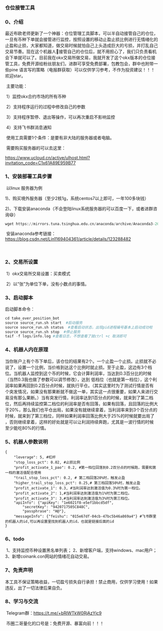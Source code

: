 ### 						仓位接管工具

### 0、介绍

​	最近布欧老师更新了一个神器：仓位管理工具脚本，可以半自动接管自己的仓位，一旦有币种下单就会接管进行监控，按照设置的移动止盈止损比例进行无情绪化的止盈和止损，大家都知道，做交易时候就怕自己上头造成巨大的亏损，并打乱自己交易节奏。现在这个机器人🤖️接管自己的仓位后，就不用担心了，我们只负责看机会下单就可以了。目前我在okx交易所做交易，我就开发了这个okx版本的仓位接管工具，免费开源给粉丝朋友们，进群可享受免费部署，包教包会，群中也附带一些pine 语言写的策略（电报群获取）可以仅供学习参考，不作为投资建议！！！欢迎star。

​	主要功能：

​	1）监控okx合约市场的所有币种

​    2）支持程序运行的过程中修改自己的参数

​    3）支持程序暂停、退出等操作，可以再次重启不影响监控

​	4）支持飞书群消息通知

​	使用工具需要1个条件：是要有非大陆的服务器或者电脑。

​	需要购买服务器的可以去这里：

https://www.ucloud.cn/active/ulhost.html?invitation_code=C1x61A89E959B77

### 1、安装部署工具步骤

​	以linux 服务器为例

​		1)、购买境外服务器（至少2核1g，系统centos7以上即可，一年100多块钱）

​		2)、下载安装anaconda（不会登陆linux系统服务器的可以百度一下，或者进群咨询😄）

```python
wget https://mirrors.tuna.tsinghua.edu.cn/anaconda/archive/Anaconda3-2021.05-Linux-x86_64.sh
```

​		安装anaconda参考链接：https://blog.csdn.net/Lin1169404361/article/details/123288482

​		

### 2、交易所设置

​	1）okx交易所交易设置：买卖模式

​	2）以“张”为单位下单，没有小数点的事情。

### 3、启动脚本

启动脚本命令：

```python
cd take_over_position_bot 
source source_run.sh start  #启动服务
source source_run.sh status  #查看启动状态，出现pid进程编号基本上启动成功啦
source source_run.sh stop  #停止服务
taif -f logs/info.log #查看日志，不想查看了就ctrl +c 取消即可
```

### 4、机器人内在原理

​		当你账户上有个币下单后，该仓位的结果有2个。一个止盈一个止损。止损就不必说了，设置一个比例，当价格到达这个比例时就止损。至于止盈，这边有3个档位。当机器人监控到这个币的时候，它会计算利润率，当达到0.3百分比的时候（当然0.3我也做了参数可以调节修改），达到 低档位（也就是第一档位），这个利润率如果再回到0.2百分点时候，就执行平仓。（其实这里时为了测试行情是否有个突发情况，如果没有那果断就不做这一单，其实这一点很重要，如果人来进行交易没有那么果断。）当有突发行情，利润率达到1百分点的时候，就来到了第二档位，然后再持续监控第二档位的利润率是否有回落，如果有回落，且回落的比例大于20%，那么我们也平仓出局，如果没有就继续拿着，当利润率来到3个百分点的时候，就来到了第三档位，同样如果利润率回落比例大于25%的时候就要出局了 ，否则继续拿着，这样的好处就是可以让利润持续奔跑，尤其是一波行情的时候 至少能吃80%的行情。

### 5、机器人参数说明

```josn
{
    "leverage": 5, #杠杆
    "stop_loss_pct": 0.02, #止损比例
    "profit_activate_1_pao": 0.2, #第一档位回落到0.2百分点的时候跑，需要和第一档的激活值配合使用
    "trail_stop_loss_pct": 0.2, # 第二档回落20%时，触发止盈
    "higher_trail_stop_loss_pct": 0.25,# 第三档回落50%时，触发止盈
    "profit_activate_1": 0.3, #当利润率达到激活值为0.3%时为第一档位。
    "profit_activate_2": 1,#当利润率达到激活值为1%时为第二档位。
    "profit_activate_3": 3,#当利润率达到激活值为3%时为第三档位。
    "apiInfo": {"apiKey": "1e6021f8-e5ef1bbcd5df",
        "secretKey": "9420717505C848C",
        "passphrase": "H@"},
    "messageInfo": {"feishu": "015e67df-04cb-47bc5b46a869a4"} #飞书群里的机器人的id,可以再设置里找到机器人的id，也就是链接后面的id
}
```
### 6、todo

​	1、支持监控币种设置黑名单列表；
​	2、新增客户端，支持windows、mac用户；
​	3、新增coinank.con网站的情绪花自动交易。



### 7、免责声明

​		本工具不保证策略收益，一切盈亏损失自行承担！禁止商用，仅供学习使用！如果违反，出了一切法律后果自负。

### 8、学习与交流

​	Telegram群：https://t.me/+bRIWTkW0RjAzYjc9

​	币圈二哥量化的口号是：免费开源、暴富向前！！！	



